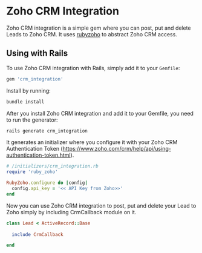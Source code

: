 # Zoho CRM Integration 

Zoho CRM integration is a simple gem where you can post, put and delete Leads to Zoho CRM. It uses [rubyzoho](https://github.com/amalc/rubyzoho) to abstract Zoho CRM access.

## Using with Rails

To use Zoho CRM integration with Rails, simply add it to your `Gemfile`:

```ruby
gem 'crm_integration'
```

Install by running:

```ruby
bundle install
```


After you install Zoho CRM integration and add it to your Gemfile, you need to run the generator:

```ruby
rails generate crm_integration
```

It generates an initializer where you configure it with your Zoho CRM Authentication Token (https://www.zoho.com/crm/help/api/using-authentication-token.html).



```ruby
# /initializers/crm_integration.rb
require 'ruby_zoho'

RubyZoho.configure do |config|
  config.api_key = '<< API Key from Zoho>>'
end
```

Now you can use Zoho CRM integration to post, put and delete your Lead to Zoho simply by including CrmCallback module on it.

```ruby
class Lead < ActiveRecord::Base
  
  include CrmCallback

end
```
